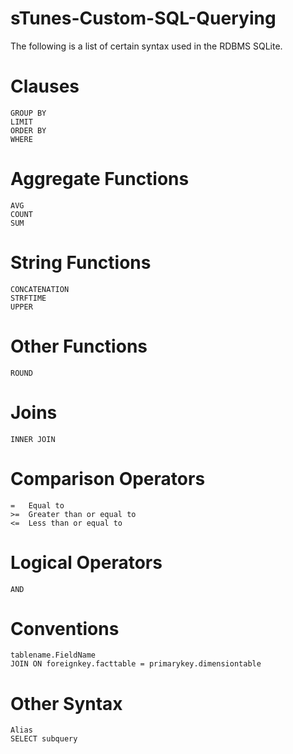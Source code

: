 # sTunes-Custom-SQL-Querying
The following is a list of certain syntax used in the RDBMS SQLite. 

# Clauses 
    GROUP BY
    LIMIT
    ORDER BY
    WHERE
# Aggregate Functions
    AVG
    COUNT
    SUM
# String Functions
    CONCATENATION
    STRFTIME
    UPPER
# Other Functions
    ROUND
# Joins
    INNER JOIN
# Comparison Operators
    =   Equal to
    >=  Greater than or equal to
    <=  Less than or equal to
# Logical Operators
    AND
# Conventions
    tablename.FieldName
    JOIN ON foreignkey.facttable = primarykey.dimensiontable   
# Other Syntax
    Alias
    SELECT subquery

  
